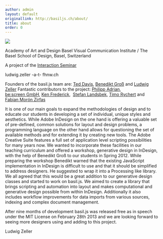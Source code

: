 ```yaml
---
author: admin
layout: default
originallink: http://basiljs.ch/about/
title: about
order: 0
---
```


![](http://basiljs.ch/wp-content/uploads/2013/01/aboutpage.jpg)

Academy of Art and Design Basel
Visual Communication Institute / The Basel School of Design,
Basel, Switzerland

A project of the [Interaction Seminar](http://web.fhnw.ch/hgk/projekte/interaktion/)

ludwig.zeller -a-t- fhnw.ch

Founders of the basil.js team are: [Ted Davis](http://teddavis.org), [Benedikt Groß](http://benedikt-gross.de) and [Ludwig Zeller](http://ludwigzeller.de)
Fantastic contributors to the project: [Philipp Adrian](http://www.philippadrian.com/), [be:screen GmbH](be:screen,), [Ken Frederick](http://kennethfrederick.de),  [Stefan Landsbek](http://47nord.de), [Timo Rychert](http://timorychert.de) and [Fabian Morón Zirfas](http://fabianmoronzirfas.me)

It is one of our main goals to expand the methodologies of design and to educate our students in developing a set of individual, unique styles and aesthetics.
While Adobe InDesign on the one hand is offering a valuable set of pre-defined, common solutions for layout and design problems, a programming language on the other hand allows for questioning the set of available methods and for extending it by creating new tools.
The Adobe Creative Suite features a full set of application level scripting possibilities for many years now. We wanted to incorporate these facilities in our teaching curriculum and offered a workshop, generative design in InDesign, with the help of Benedikt Groß to our students in Spring 2012. While preparing the workshop Benedikt warned that the existing JavaScript implementation in InDesign is difficult to use and that it should be simplified to address designers. He suggested to wrap it into a Processing like library.
We all agreed that this would be a great addition to our generative design classes and started to work on basil.js. We aimed to create a library that brings scripting and automation into layout and makes computational and generative design possible from within InDesign. Additionally it also includes workflow improvements for data imports from various sources, indexing and complex document management.

After nine months of development basil.js was released free as in speech under the MIT License on February 28th 2013 and we are looking forward to seeing more designers using and adding to this project.

Ludwig Zeller

